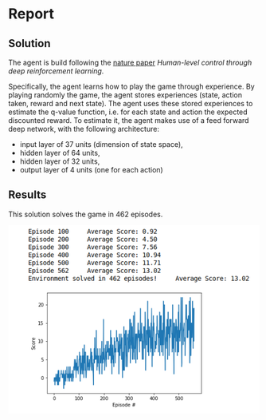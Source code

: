 # Report

## Solution

The agent is build following the [nature paper](https://web.stanford.edu/class/psych209/Readings/MnihEtAlHassibis15NatureControlDeepRL.pdf) *Human-level control through deep reinforcement learning*. 

Specifically, the agent learns how to play the game through experience. By playing randomly the game, the agent stores experiences (state, action taken, reward and next state). The agent uses these stored experiences to estimate the q-value function, i.e. for each state and action the expected discounted reward. To estimate it, the agent makes use of a feed forward deep network, with the following architecture: 
* input layer of 37 units (dimension of state space),
* hidden layer of 64 units,
* hidden layer of 32 units,
* output layer of 4 units (one for each action)

## Results

This solution solves the game in 462 episodes.

![alt text](https://github.com/pablobd/bananas/blob/master/bananas_result.png)
